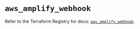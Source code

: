 # `aws_amplify_webhook`

Refer to the Terraform Registry for docs: [`aws_amplify_webhook`](https://registry.terraform.io/providers/hashicorp/aws/6.8.0/docs/resources/amplify_webhook).
